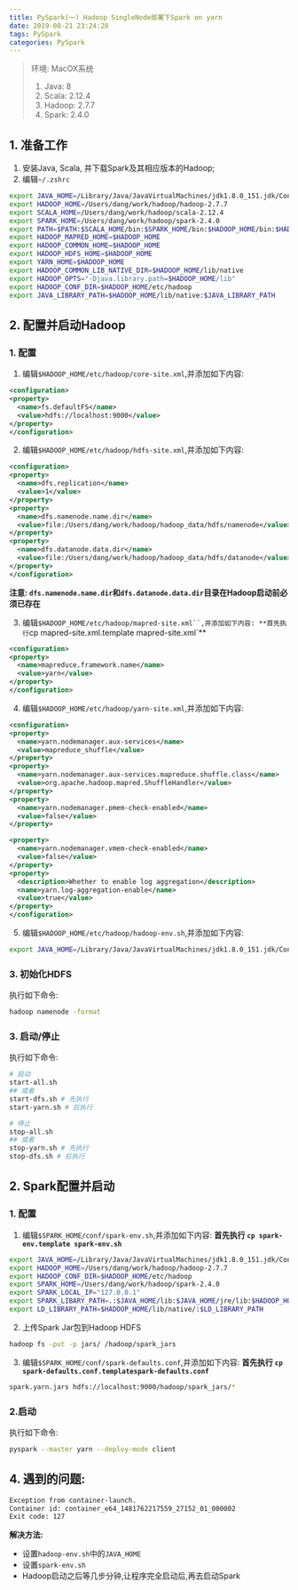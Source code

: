 ```yaml
---
title: PySpark(一) Hadoop SingleNode部署下Spark on yarn
date: 2019-08-21 23:24:28
tags: PySpark
categories: PySpark
---
```


> 环境: MacOX系统
>  	1. Java: 8
>  	2. Scala: 2.12.4
>  	3. Hadoop: 2.7.7
>  	4. Spark: 2.4.0


## 1. 准备工作
1. 安装Java, Scala, 并下载Spark及其相应版本的Hadoop;
2. 编辑`~/.zshrc`
```bash
export JAVA_HOME=/Library/Java/JavaVirtualMachines/jdk1.8.0_151.jdk/Contents/Home
export HADOOP_HOME=/Users/dang/work/hadoop/hadoop-2.7.7
export SCALA_HOME=/Users/dang/work/hadoop/scala-2.12.4
export SPARK_HOME=/Users/dang/work/hadoop/spark-2.4.0
export PATH=$PATH:$SCALA_HOME/bin:$SPARK_HOME/bin:$HADOOP_HOME/bin:$HADOOP_HOME/sbin
export HADOOP_MAPRED_HOME=$HADOOP_HOME
export HADOOP_COMMON_HOME=$HADOOP_HOME
export HADOOP_HDFS_HOME=$HADOOP_HOME
export YARN_HOME=$HADOOP_HOME
export HADOOP_COMMON_LIB_NATIVE_DIR=$HADOOP_HOME/lib/native
export HADOOP_OPTS="-Djava.library.path=$HADOOP_HOME/lib"
export HADOOP_CONF_DIR=$HADOOP_HOME/etc/hadoop
export JAVA_LIBRARY_PATH=$HADOOP_HOME/lib/native:$JAVA_LIBRARY_PATH
```

## 2. 配置并启动Hadoop
### 1. 配置

1. 编辑`$HADOOP_HOME/etc/hadoop/core-site.xml`,并添加如下内容:
```xml
<configuration>
<property>
  <name>fs.defaultFS</name>
  <value>hdfs://localhost:9000</value>
</property>
</configuration>
```
2. 编辑`$HADOOP_HOME/etc/hadoop/hdfs-site.xml`,并添加如下内容:
```xml
<configuration>
<property>
  <name>dfs.replication</name>
  <value>1</value>
</property>
<property>
  <name>dfs.namenode.name.dir</name>
  <value>file:/Users/dang/work/hadoop/hadoop_data/hdfs/namenode</value>
</property>
<property>
  <name>dfs.datanode.data.dir</name>
  <value>file:/Users/dang/work/hadoop/hadoop_data/hdfs/datanode</value>
</property>
</configuration>
```
**注意: `dfs.namenode.name.dir`和`dfs.datanode.data.dir`目录在Hadoop启动前必须已存在**

3. 编辑`$HADOOP_HOME/etc/hadoop/mapred-site.xml``,并添加如下内容:
**首先执行`cp mapred-site.xml.template mapred-site.xml`**
```xml
<configuration>
<property>
  <name>mapreduce.framework.name</name>
  <value>yarn</value>
</property>
</configuration>
```
4. 编辑`$HADOOP_HOME/etc/hadoop/yarn-site.xml`,并添加如下内容:
```xml
<configuration>
<property>
  <name>yarn.nodemanager.aux-services</name>
  <value>mapreduce_shuffle</value>
</property>
<property>
  <name>yarn.nodemanager.aux-services.mapreduce.shuffle.class</name>
  <value>org.apache.hadoop.mapred.ShuffleHandler</value>
</property>
<property>
  <name>yarn.nodemanager.pmem-check-enabled</name>
  <value>false</value>
</property>

<property>
  <name>yarn.nodemanager.vmem-check-enabled</name>
  <value>false</value>
</property>
<property>
  <description>Whether to enable log aggregation</description>
  <name>yarn.log-aggregation-enable</name>
  <value>true</value>
</property>
</configuration>
```
5. 编辑`$HADOOP_HOME/etc/hadoop/hadoop-env.sh`,并添加如下内容:
```bash
export JAVA_HOME=/Library/Java/JavaVirtualMachines/jdk1.8.0_151.jdk/Contents/Home
```

### 3. 初始化HDFS
执行如下命令:
```bash
hadoop namenode -format
```
### 3. 启动/停止
执行如下命令:
```bash
# 启动
start-all.sh
## 或者
start-dfs.sh # 先执行
start-yarn.sh # 后执行

# 停止
stop-all.sh
## 或者
stop-yarn.sh # 先执行
stop-dfs.sh # 后执行
```
## 2. Spark配置并启动
### 1. 配置
1. 编辑`$SPARK_HOME/conf/spark-env.sh`,并添加如下内容:
**首先执行 `cp spark-env.template spark-env.sh`**
```bash
export JAVA_HOME=/Library/Java/JavaVirtualMachines/jdk1.8.0_151.jdk/Contents/Home
export HADOOP_HOME=/Users/dang/work/hadoop/hadoop-2.7.7
export HADOOP_CONF_DIR=$HADOOP_HOME/etc/hadoop
export SPARK_HOME=/Users/dang/work/hadoop/spark-2.4.0
export SPARK_LOCAL_IP="127.0.0.1"
export SPARK_LIBARY_PATH=.:$JAVA_HOME/lib:$JAVA_HOME/jre/lib:$HADOOP_HOME/lib/native
export LD_LIBRARY_PATH=$HADOOP_HOME/lib/native/:$LD_LIBRARY_PATH
```
2. 上传Spark Jar包到Hadoop HDFS
```bash
hadoop fs -put -p jars/ /hadoop/spark_jars
```

3. 编辑`$SPARK_HOME/conf/spark-defaults.conf`,并添加如下内容:
**首先执行 `cp spark-defaults.conf.templatespark-defaults.conf`**
```bash
spark.yarn.jars hdfs://localhost:9000/hadoop/spark_jars/*
```

### 2.启动
执行如下命令:
```bash
pyspark --master yarn --deploy-mode client
```

## 4. 遇到的问题:
```bash
Exception from container-launch.
Container id: container_e64_1481762217559_27152_01_000002
Exit code: 127
```
**解决方法:**
* 设置`hadoop-env.sh`中的`JAVA_HOME`
* 设置`spark-env.sh`
* Hadoop启动之后等几步分钟,让程序完全启动后,再去启动Spark